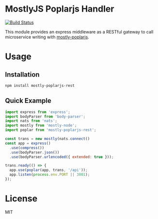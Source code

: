 MostlyJS Poplarjs Handler
=========================

[![Build Status](https://travis-ci.org/mostlyjs/mostly-poplarjs-rest.svg)](https://travis-ci.org/mostlyjs/mostly-poplarjs-rest)

This module provides an express middleware as a RESTful gateway to call microservice writing with [mostly-poplarjs](http://https://github.com/MostlyJS/mostly-poplarjs).

# Usage

## Installation

```bash
npm install mostly-poplarjs-rest
```

## Quick Example

```javascript
import express from 'express';
import bodyParser from 'body-parser';
import nats from 'nats';
import mostly from 'mostly-node';
import poplar from 'mostly-poplarjs-rest';

const trans = new mostly(nats.connect()
const app = express()
  .use(compress())
  .use(bodyParser.json())
  .use(bodyParser.urlencoded({ extended: true }));

trans.ready(() => {
  app.use(poplar(app, trans, '/api'));
  app.listen(process.env.PORT || 3001);
});

```

# License

MIT